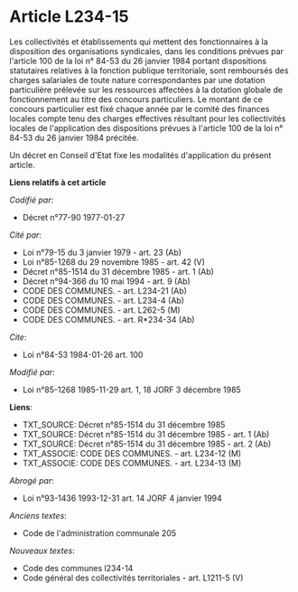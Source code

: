 # Article L234-15

Les collectivités et établissements qui mettent des fonctionnaires à la disposition des organisations syndicales, dans les
conditions prévues par l'article 100 de la loi n° 84-53 du 26 janvier 1984 portant dispositions statutaires relatives à la
fonction publique territoriale, sont remboursés des charges salariales de toute nature correspondantes par une dotation
particulière prélevée sur les ressources affectées à la dotation globale de fonctionnement au titre des concours
particuliers. Le montant de ce concours particulier est fixé chaque année par le comité des finances locales compte tenu des
charges effectives résultant pour les collectivités locales de l'application des dispositions prévues à l'article 100 de la
loi n° 84-53 du 26 janvier 1984 précitée.

Un décret en Conseil d'Etat fixe les modalités d'application du présent article.

**Liens relatifs à cet article**

_Codifié par_:

  - Décret n°77-90 1977-01-27

_Cité par_:

  - Loi n°79-15 du 3 janvier 1979 - art. 23 (Ab)
  - Loi n°85-1268 du 29 novembre 1985 - art. 42 (V)
  - Décret n°85-1514 du 31 décembre 1985 - art. 1 (Ab)
  - Décret n°94-366 du 10 mai 1994 - art. 9 (Ab)
  - CODE DES COMMUNES. - art. L234-21 (Ab)
  - CODE DES COMMUNES. - art. L234-4 (Ab)
  - CODE DES COMMUNES. - art. L262-5 (M)
  - CODE DES COMMUNES. - art. R*234-34 (Ab)

_Cite_:

  - Loi n°84-53 1984-01-26 art. 100

_Modifié par_:

  - Loi n°85-1268 1985-11-29 art. 1, 18 JORF 3 décembre 1985

**Liens**:

  - TXT_SOURCE: Décret n°85-1514 du 31 décembre 1985
  - TXT_SOURCE: Décret n°85-1514 du 31 décembre 1985 - art. 1 (Ab)
  - TXT_SOURCE: Décret n°85-1514 du 31 décembre 1985 - art. 2 (Ab)
  - TXT_ASSOCIE: CODE DES COMMUNES. - art. L234-12 (M)
  - TXT_ASSOCIE: CODE DES COMMUNES. - art. L234-13 (M)

_Abrogé par_:

  - Loi n°93-1436 1993-12-31 art. 14 JORF 4 janvier 1994

_Anciens textes_:

  - Code de l'administration communale 205

_Nouveaux textes_:

  - Code des communes l234-14
  - Code général des collectivités territoriales - art. L1211-5 (V)
